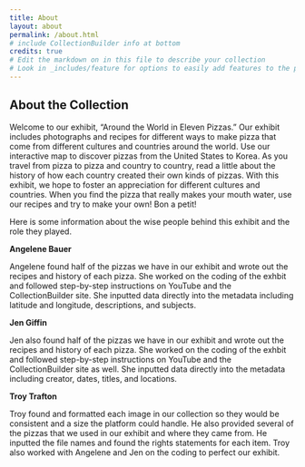 ```yaml
---
title: About
layout: about
permalink: /about.html
# include CollectionBuilder info at bottom
credits: true
# Edit the markdown on in this file to describe your collection
# Look in _includes/feature for options to easily add features to the page
---
```






## About the Collection

Welcome to our exhibit, “Around the World in Eleven Pizzas.” Our exhibit includes photographs and recipes for different ways to make pizza that come from different cultures and countries around the world. Use our interactive map to discover pizzas from the United States to Korea. As you travel from pizza to pizza and country to country, read a little about the history of how each country created their own kinds of pizzas. With this exhibit, we hope to foster an appreciation for different cultures and countries. When you find the pizza that really makes your mouth water, use our recipes and try to make your own! Bon a petit!

Here is some information about the wise people behind this exhibit and the role they played.

**Angelene Bauer**

Angelene found half of the pizzas we have in our exhibit and wrote out the recipes and history of each pizza. She worked on the coding of the exhbit and followed step-by-step instructions on YouTube and the CollectionBuilder site. She inputted data directly into the metadata including latitude and longitude, descriptions, and subjects. 

**Jen Giffin**

Jen also found half of the pizzas we have in our exhibit and wrote out the recipes and history of each pizza. She worked on the coding of the exhbit and followed step-by-step instructions on YouTube and the CollectionBuilder site as well. She inputted data directly into the metadata including creator, dates, titles, and locations. 

**Troy Trafton**

Troy found and formatted each image in our collection so they would be consistent and a size the platform could handle. He also provided several of the pizzas that we used in our exhibit and where they came from. He inputted the file names and found the rights statements for each item. Troy also worked with Angelene and Jen on the coding to perfect our exhibit. 
